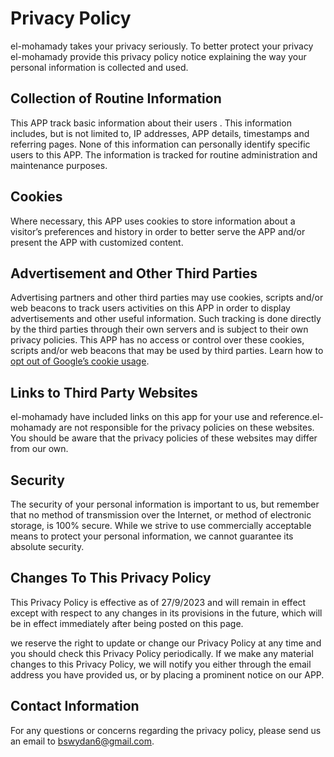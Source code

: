 # Privacy Policy

el-mohamady takes your privacy seriously. To better protect your privacy 
el-mohamady provide this privacy policy notice explaining the way your personal information is collected and used.


## Collection of Routine Information

This APP track basic information about their users . This information includes, but is not limited to, IP addresses, APP details, timestamps and referring pages. 
None of this information can personally identify specific users to this APP. The information is tracked for routine administration and maintenance purposes.


## Cookies

Where necessary, this APP uses cookies to store information about a visitor’s preferences and history in order to better serve the APP and/or present the APP with customized content.


## Advertisement and Other Third Parties

Advertising partners and other third parties may use cookies, scripts and/or web beacons to track users activities on this APP in order to display advertisements and other useful information.
Such tracking is done directly by the third parties through their own servers and is subject to their own privacy policies. This APP has no access or control over these cookies,
scripts and/or web beacons that may be used by third parties. Learn how to [opt out of Google’s cookie usage](http://www.google.com/privacy_ads.html).


## Links to Third Party Websites

el-mohamady have included links on this app for your use and reference.el-mohamady are not responsible for the privacy policies on these websites.
You should be aware that the privacy policies of these websites may differ from our own.


## Security

The security of your personal information is important to us, but remember that no method of transmission over the Internet,
or method of electronic storage, is 100% secure. While we strive to use commercially acceptable means to protect your personal information, we cannot guarantee its absolute security.


## Changes To This Privacy Policy

This Privacy Policy is effective as of 27/9/2023 and will remain in effect except with respect to any changes in its provisions in the future, which will be in effect immediately after being posted on this page.

we reserve the right to update or change our Privacy Policy at any time and you should check this Privacy Policy periodically. If we make any material changes to this Privacy Policy,
we will notify you either through the email address you have provided us, or by placing a prominent notice on our APP.


## Contact Information

For any questions or concerns regarding the privacy policy, please send us an email to bswydan6@gmail.com.
